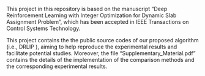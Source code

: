 This project in this repository is based on the manuscript “Deep Reinforcement Learning with Integer Optimization for Dynamic Slab Assignment Problem”, which has been accepted in IEEE Transactions on Control Systems Technology.

This project contains the the public source codes of our proposed algorithm (i.e., DRLIP ), aiming to help reproduce the experimental results and facilitate potential studies. Moreover, the file “Supplementary_Material.pdf” contains the details of the implementation of the comparison methods and the corresponding experimental results. 
